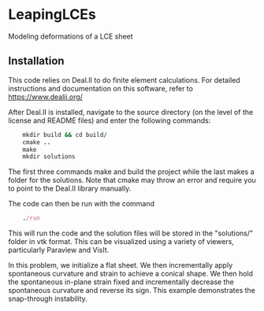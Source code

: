 # LeapingLCEs
Modeling deformations of a LCE sheet

## Installation
This code relies on Deal.II to do finite element calculations. For detailed instructions and documentation on this software, refer to https://www.dealii.org/

After Deal.II is installed, navigate to the source directory (on the level of the license and README files) and enter the following commands:


```ruby
	mkdir build && cd build/
	cmake ..
	make
	mkdir solutions
```


The first three commands make and build the project while the last makes a folder for the solutions. Note that cmake may throw an error and require you to point to the Deal.II library manually.

The code can then be run with the command
```ruby
	./run
```

This will run the code and the solution files will be stored in the "solutions/" folder in vtk format. This can be visualized using a variety of viewers, particularly Paraview and VisIt.

In this problem, we initialize a flat sheet. We then incrementally apply spontaneous curvature and strain to achieve a conical shape. We then hold the spontaneous in-plane strain fixed and incrementally decrease the spontaneous curvature and reverse its sign. This example demonstrates the snap-through instability.